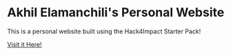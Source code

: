 # Akhil Elamanchili's Personal Website
This is a personal website built using the Hack4Impact Starter Pack!

[Visit it Here!](https://aelamanc.github.io)